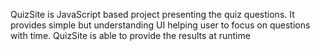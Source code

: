 QuizSite is JavaScript based project presenting the quiz questions.
It provides simple but understanding UI helping user to focus on questions with time.
QuizSite is able to provide the results at runtime
